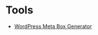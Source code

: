 # Tools

* [WordPress Meta Box Generator](http://jeremyhixon.com/tool/wordpress-meta-box-generator-v2-beta/)

